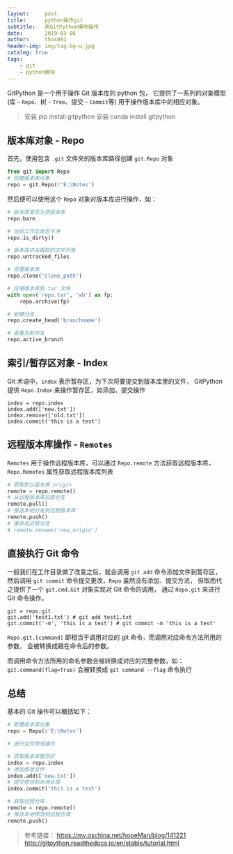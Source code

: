 ```yaml
---
layout:     post
title:      python操作git
subtitle:   用GitPython模块操作
date:       2019-03-06
author:     thos001
header-img: img/tag-bg-o.jpg
catalog: true
tags:
    - git 
    - python模块 
---
```


GitPython 是一个用于操作 Git 版本库的 python 包，
它提供了一系列的对象模型(库 - `Repo`、树 - `Tree`、提交 - `Commit`等)
用于操作版本库中的相应对象。

> 安装 pip install gitpython
> 安装 conda install gitpython

## 版本库对象 - Repo
首先，使用包含 `.git` 文件夹的版本库路径创建 `git.Repo` 对象
```python
from git import Repo
# 创建版本库对象
repo = git.Repo(r'E:\Notes')
```

然后便可以使用这个 `Repo` 对象对版本库进行操作，如：
```python
# 版本库是否为空版本库
repo.bare

# 当前工作区是否干净
repo.is_dirty()

# 版本库中未跟踪的文件列表
repo.untracked_files

# 克隆版本库
repo.clone('clone_path')

# 压缩版本库到 tar 文件
with open('repo.tar', 'wb') as fp:
    repo.archive(fp)

# 新建分支
repo.create_head('branchname')

# 查看当前分支
repo.active_branch
```
## 索引/暂存区对象 - Index
Git 术语中，`index` 表示暂存区，为下次将要提交到版本库里的文件，
GitPython 提供 `Repo.Index` 来操作暂存区，如添加、提交操作
```
index = repo.index
index.add(['new.txt'])
index.remove(['old.txt'])
index.commit('this is a test')
```
## 远程版本库操作 - `Remotes`
`Remotes` 用于操作远程版本库，可以通过 `Repo.remote` 方法获取远程版本库，
`Repo.Remotes` 属性获取远程版本库列表
```python
# 获取默认版本库 origin
remote = repo.remote()
# 从远程版本库拉取分支
remote.pull()
# 推送本地分支到远程版本库
remote.push()
# 重命名远程分支
# remote.rename('new_origin')
```
## 直接执行 Git 命令
一般我们在工作目录做了改变之后，就会调用 `git add` 命令添加文件到暂存区，
然后调用 `git commit` 命令提交更改，`Repo` 虽然没有添加、提交方法，
但取而代之提供了一个 `git.cmd.Git` 对象实现对 Git 命令的调用，
通过 `Repo.git` 来进行 Git 命令操作。
```
git = repo.git
git.add('test1.txt') # git add test1.txt
git.commit('-m', 'this is a test') # git commit -m 'this is a test'
```
`Repo.git.[command]` 即相当于调用对应的 git 命令，而调用对应命令方法所用的参数，
会被转换成跟在命令后的参数。

而调用命令方法所用的命名参数会被转换成对应的完整参数，如：`git.command(flag=True)`
会被转换成 `git command --flag` 命令执行

## 总结
基本的 Git 操作可以概括如下：
```python
# 新建版本库对象
repo = Repo(r'E:\Notes')

# 进行文件修改操作

# 获取版本库暂存区
index = repo.index
# 添加修改文件
index.add(['new.txt'])
# 提交修改到本地仓库
index.commit('this is a test')

# 获取远程仓库
remote = repo.remote()
# 推送本地修改到远程仓库
remote.push()

```
> 参考链接：
> https://my.oschina.net/hopeMan/blog/141221
> http://gitpython.readthedocs.io/en/stable/tutorial.html

